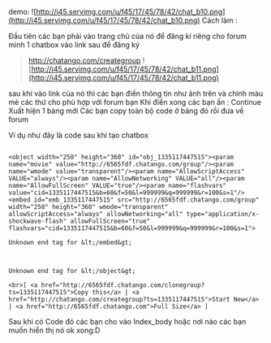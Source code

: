 demo:
![http://i45.servimg.com/u/f45/17/45/78/42/chat_b10.png](http://i45.servimg.com/u/f45/17/45/78/42/chat_b10.png)
Cách làm :


Đầu tiên các bạn phải vào trang chủ của nó để đăng kí riêng cho forum mình 1 chatbox
vào link sau để đăng ký


> http://chatango.com/creategroup
![http://i45.servimg.com/u/f45/17/45/78/42/chat_b11.png](http://i45.servimg.com/u/f45/17/45/78/42/chat_b11.png)


sau khi vào link của nó thì các bạn điền thông tin như ảnh trên
và chỉnh màu mè các thứ cho phù hợp với forum bạn
Khi điền xong các bạn ấn : Continue
Xuất hiện 1 bảng mới
Các bạn copy toàn bộ code ở bảng đó rồi đưa về forum

Ví dụ như đây là code sau khi tạo chatbox

```

<object width="250" height="360" id="obj_1335117447515"><param name="movie" value="http://6565fdf.chatango.com/group"/><param name="wmode" value="transparent"/><param name="AllowScriptAccess" VALUE="always"/><param name="AllowNetworking" VALUE="all"/><param name="AllowFullScreen" VALUE="true"/><param name="flashvars" value="cid=1335117447515&b=60&f=50&l=999999&q=999999&r=100&s=1"/><embed id="emb_1335117447515" src="http://6565fdf.chatango.com/group" width="250" height="360" wmode="transparent" allowScriptAccess="always" allowNetworking="all" type="application/x-shockwave-flash" allowFullScreen="true" flashvars="cid=1335117447515&b=60&f=50&l=999999&q=999999&r=100&s=1">

Unknown end tag for &lt;/embed&gt;



Unknown end tag for &lt;/object&gt;

<br>[ <a href="http://6565fdf.chatango.com/clonegroup?ts=1335117447515">Copy this</a> | <a href="http://chatango.com/creategroup?ts=1335117447515">Start New</a> | <a href="http://6565fdf.chatango.com">Full Size</a> ]

```

Sau khi có Code đó các bạn cho vào Index\_body hoặc nơi nào các bạn muốn hiển thị nó
ok xong:D